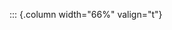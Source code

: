 <!-- Copyright (C) 2023  Kevin Sandom -->
<!-- Begin a new column. -->

::: {.column width="66%" valign="t"}
